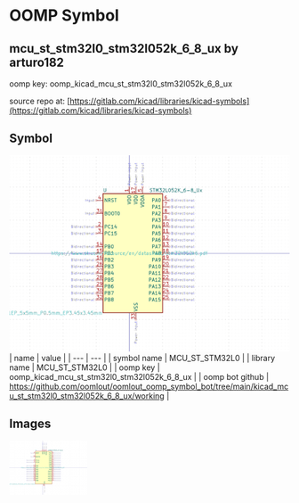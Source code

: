 # OOMP Symbol  
## mcu_st_stm32l0_stm32l052k_6_8_ux  by arturo182  
  
oomp key: oomp_kicad_mcu_st_stm32l0_stm32l052k_6_8_ux  
  
source repo at: [https://gitlab.com/kicad/libraries/kicad-symbols](https://gitlab.com/kicad/libraries/kicad-symbols)  
## Symbol  
  
[![working.png](working_600.png)](working.png)  
| name | value | 
| --- | --- | 
| symbol name | MCU_ST_STM32L0 | 
| library name | MCU_ST_STM32L0 | 
| oomp key | oomp_kicad_mcu_st_stm32l0_stm32l052k_6_8_ux | 
| oomp bot github | https://github.com/oomlout/oomlout_oomp_symbol_bot/tree/main/kicad_mcu_st_stm32l0_stm32l052k_6_8_ux/working | 
## Images  
  
[![working.png](working_140.png)](working.png)  

